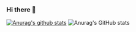 ### Hi there 👋

  [![Anurag's github stats](https://github-readme-stats.vercel.app/api?username=DShomin)](https://github.com/anuraghazra/github-readme-stats)
  ![Anurag's GitHub stats](https://github-readme-stats.vercel.app/api?username=DShomin&show_icons=true&theme=Gradient)

<!--
**DShomin/DShomin** is a ✨ _special_ ✨ repository because its `README.md` (this file) appears on your GitHub profile.

Here are some ideas to get you started:

- 🔭 I’m currently working on ...
- 🌱 I’m currently learning ...
- 👯 I’m looking to collaborate on ...
- 🤔 I’m looking for help with ...
- 💬 Ask me about ...
- 📫 How to reach me: ...
- 😄 Pronouns: ...
- ⚡ Fun fact: ...
-->
